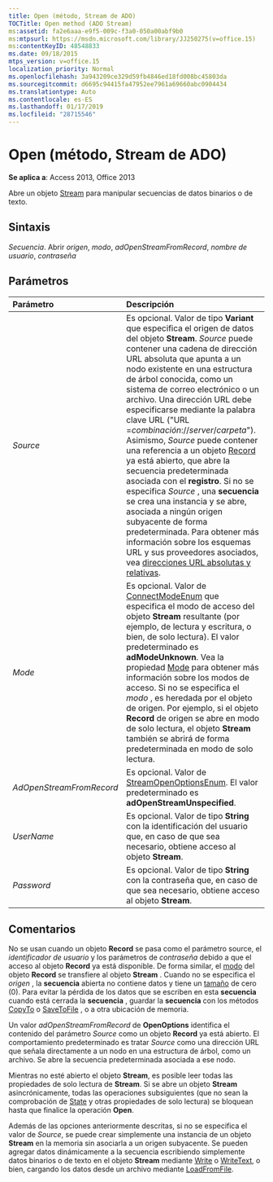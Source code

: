 ```yaml
---
title: Open (método, Stream de ADO)
TOCTitle: Open method (ADO Stream)
ms:assetid: fa2e6aaa-e9f5-009c-f3a0-050a00abf9b0
ms:mtpsurl: https://msdn.microsoft.com/library/JJ250275(v=office.15)
ms:contentKeyID: 48548833
ms.date: 09/18/2015
mtps_version: v=office.15
localization_priority: Normal
ms.openlocfilehash: 3a943209ce329d59fb4846ed18fd008bc45803da
ms.sourcegitcommit: d6695c94415fa47952ee7961a69660abc0904434
ms.translationtype: Auto
ms.contentlocale: es-ES
ms.lasthandoff: 01/17/2019
ms.locfileid: "28715546"
---
```

# <a name="open-method-ado-stream"></a>Open (método, Stream de ADO)


**Se aplica a**: Access 2013, Office 2013


Abre un objeto [Stream](stream-object-ado.md) para manipular secuencias de datos binarios o de texto.

## <a name="syntax"></a>Sintaxis

*Secuencia*. Abrir *origen*, *modo*, *adOpenStreamFromRecord*, *nombre de usuario*, *contraseña*

## <a name="parameters"></a>Parámetros

|Parámetro|Descripción|
|:--------|:----------|
|*Source* |Es opcional. Valor de tipo **Variant** que especifica el origen de datos del objeto **Stream**. *Source* puede contener una cadena de dirección URL absoluta que apunta a un nodo existente en una estructura de árbol conocida, como un sistema de correo electrónico o un archivo. Una dirección URL debe especificarse mediante la palabra clave URL ("URL =*combinación*://*server*/*carpeta*"). Asimismo, *Source* puede contener una referencia a un objeto [Record](record-object-ado.md) ya está abierto, que abre la secuencia predeterminada asociada con el **registro**. Si no se especifica *Source* , una **secuencia** se crea una instancia y se abre, asociada a ningún origen subyacente de forma predeterminada. Para obtener más información sobre los esquemas URL y sus proveedores asociados, vea [direcciones URL absolutas y relativas](absolute-and-relative-urls.md).|
|*Mode* |Es opcional. Valor de [ConnectModeEnum](connectmodeenum.md) que especifica el modo de acceso del objeto **Stream** resultante (por ejemplo, de lectura y escritura, o bien, de solo lectura). El valor predeterminado es **adModeUnknown**. Vea la propiedad [Mode](mode-property-ado.md) para obtener más información sobre los modos de acceso. Si no se especifica el *modo* , es heredada por el objeto de origen. Por ejemplo, si el objeto **Record** de origen se abre en modo de solo lectura, el objeto **Stream** también se abrirá de forma predeterminada en modo de solo lectura.|
|*AdOpenStreamFromRecord* |Es opcional. Valor de [StreamOpenOptionsEnum](streamopenoptionsenum.md). El valor predeterminado es **adOpenStreamUnspecified**.|
|*UserName* |Es opcional. Valor de tipo **String** con la identificación del usuario que, en caso de que sea necesario, obtiene acceso al objeto **Stream**.|
|*Password* |Es opcional. Valor de tipo **String** con la contraseña que, en caso de que sea necesario, obtiene acceso al objeto **Stream**.|

## <a name="remarks"></a>Comentarios

No se usan cuando un objeto **Record** se pasa como el parámetro source, el *identificador de usuario* y los parámetros de *contraseña* debido a que el acceso al objeto **Record** ya está disponible. De forma similar, el [modo](mode-property-ado.md) del objeto **Record** se transfiere al objeto **Stream** . Cuando no se especifica el *origen* , la **secuencia** abierta no contiene datos y tiene un [tamaño](https://docs.microsoft.com/office/vba/access/concepts/miscellaneous/size-property-ado-stream) de cero (0). Para evitar la pérdida de los datos que se escriben en esta **secuencia** cuando está cerrada la **secuencia** , guardar la **secuencia** con los métodos [CopyTo](copyto-method-ado.md) o [SaveToFile](savetofile-method-ado.md) , o a otra ubicación de memoria.

Un valor *adOpenStreamFromRecord* de **OpenOptions** identifica el contenido del parámetro *Source* como un objeto **Record** ya está abierto. El comportamiento predeterminado es tratar *Source* como una dirección URL que señala directamente a un nodo en una estructura de árbol, como un archivo. Se abre la secuencia predeterminada asociada a ese nodo.

Mientras no esté abierto el objeto **Stream**, es posible leer todas las propiedades de solo lectura de **Stream**. Si se abre un objeto **Stream** asincrónicamente, todas las operaciones subsiguientes (que no sean la comprobación de [State](state-property-ado.md) y otras propiedades de solo lectura) se bloquean hasta que finalice la operación **Open**.

Además de las opciones anteriormente descritas, si no se especifica el valor de *Source*, se puede crear simplemente una instancia de un objeto **Stream** en la memoria sin asociarla a un origen subyacente. Se pueden agregar datos dinámicamente a la secuencia escribiendo simplemente datos binarios o de texto en el objeto **Stream** mediante [Write](write-method-ado.md) o [WriteText](writetext-method-ado.md), o bien, cargando los datos desde un archivo mediante [LoadFromFile](loadfromfile-method-ado.md).

